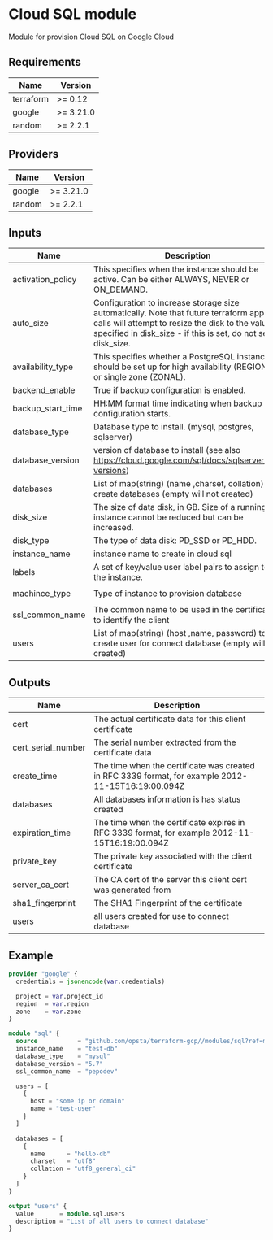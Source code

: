 # Cloud SQL module

Module for provision Cloud SQL on Google Cloud

## Requirements

| Name      | Version   |
| --------- | --------- |
| terraform | >= 0.12   |
| google    | >= 3.21.0 |
| random    | >= 2.2.1  |

## Providers

| Name   | Version   |
| ------ | --------- |
| google | >= 3.21.0 |
| random | >= 2.2.1  |

## Inputs

| Name              | Description                                                                                                                                                                                              | Type                | Default         | Required |
| ----------------- | -------------------------------------------------------------------------------------------------------------------------------------------------------------------------------------------------------- | ------------------- | --------------- | :------: |
| activation_policy | This specifies when the instance should be active. Can be either ALWAYS, NEVER or ON_DEMAND.                                                                                                             | `string`            | `"ALWAYS"`      |    no    |
| auto_size         | Configuration to increase storage size automatically. Note that future terraform apply calls will attempt to resize the disk to the value specified in disk_size - if this is set, do not set disk_size. | `bool`              | `true`          |    no    |
| availability_type | This specifies whether a PostgreSQL instance should be set up for high availability (REGIONAL) or single zone (ZONAL).                                                                                   | `string`            | `"ZONAL"`       |    no    |
| backend_enable    | True if backup configuration is enabled.                                                                                                                                                                 | `bool`              | `true`          |    no    |
| backup_start_time | HH:MM format time indicating when backup configuration starts.                                                                                                                                           | `string`            | `"00:00"`       |    no    |
| database_type     | Database type to install. (mysql, postgres, sqlserver)                                                                                                                                                   | `string`            | `"mysql"`       |    no    |
| database_version  | version of database to install (see also https://cloud.google.com/sql/docs/sqlserver/db-versions)                                                                                                        | `string`            | `"5.7"`         |    no    |
| databases         | List of map(string) (name ,charset, collation) to create databases (empty will not created)                                                                                                              | `list(map(string))` | `[]`            |    no    |
| disk_size         | The size of data disk, in GB. Size of a running instance cannot be reduced but can be increased.                                                                                                         | `number`            | `10`            |    no    |
| disk_type         | The type of data disk: PD_SSD or PD_HDD.                                                                                                                                                                 | `string`            | `"PD_SSD"`      |    no    |
| instance_name     | instance name to create in cloud sql                                                                                                                                                                     | `string`            | n/a             |   yes    |
| labels            | A set of key/value user label pairs to assign to the instance.                                                                                                                                           | `map(string)`       | `null`          |    no    |
| machince_type     | Type of instance to provision database                                                                                                                                                                   | `string`            | `"db-f1-micro"` |    no    |
| ssl_common_name   | The common name to be used in the certificate to identify the client                                                                                                                                     | `string`            | n/a             |   yes    |
| users             | List of map(string) (host ,name, password) to create user for connect database (empty will not created)                                                                                                  | `list(map(string))` | `[]`            |    no    |

## Outputs

| Name               | Description                                                                                        |
| ------------------ | -------------------------------------------------------------------------------------------------- |
| cert               | The actual certificate data for this client certificate                                            |
| cert_serial_number | The serial number extracted from the certificate data                                              |
| create_time        | The time when the certificate was created in RFC 3339 format, for example 2012-11-15T16:19:00.094Z |
| databases          | All databases information is has status created                                                    |
| expiration_time    | The time when the certificate expires in RFC 3339 format, for example 2012-11-15T16:19:00.094Z     |
| private_key        | The private key associated with the client certificate                                             |
| server_ca_cert     | The CA cert of the server this client cert was generated from                                      |
| sha1_fingerprint   | The SHA1 Fingerprint of the certificate                                                            |
| users              | all users created for use to connect database                                                      |

## Example

```terraform
provider "google" {
  credentials = jsonencode(var.credentials)

  project = var.project_id
  region  = var.region
  zone    = var.zone
}

module "sql" {
  source           = "github.com/opsta/terraform-gcp//modules/sql?ref=master"
  instance_name    = "test-db"
  database_type    = "mysql"
  database_version = "5.7"
  ssl_common_name  = "pepodev"

  users = [
    {
      host = "some ip or domain"
      name = "test-user"
    }
  ]

  databases = [
    {
      name      = "hello-db"
      charset   = "utf8"
      collation = "utf8_general_ci"
    }
  ]
}

output "users" {
  value       = module.sql.users
  description = "List of all users to connect database"
}
```
